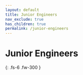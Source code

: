 ```yaml
---
layout: default
title: Junior Engineers
nav_exclude: true
has_children: true
permalink: /junior-engineers
---
```


# Junior Engineers

{: .fs-6 .fw-300 }

